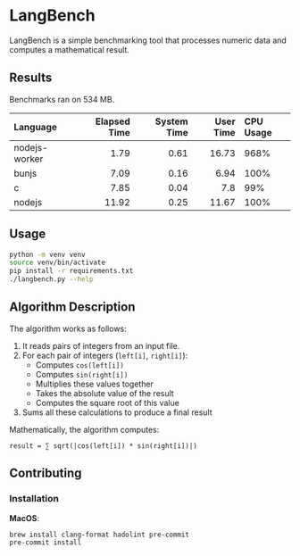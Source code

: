# LangBench

LangBench is a simple benchmarking tool that processes numeric data and computes a mathematical result.

## Results

Benchmarks ran on 534 MB.

| Language      |   Elapsed Time |   System Time |   User Time | CPU Usage   |
|:--------------|---------------:|--------------:|------------:|:------------|
| nodejs-worker |           1.79 |          0.61 |       16.73 | 968%        |
| bunjs         |           7.09 |          0.16 |        6.94 | 100%        |
| c             |           7.85 |          0.04 |        7.8  | 99%         |
| nodejs        |          11.92 |          0.25 |       11.67 | 100%        |

## Usage

```bash
python -m venv venv
source venv/bin/activate
pip install -r requirements.txt
./langbench.py --help
```

## Algorithm Description

The algorithm works as follows:

1. It reads pairs of integers from an input file.
2. For each pair of integers (`left[i]`, `right[i]`):
   - Computes `cos(left[i])`
   - Computes `sin(right[i])`
   - Multiplies these values together
   - Takes the absolute value of the result
   - Computes the square root of this value
3. Sums all these calculations to produce a final result

Mathematically, the algorithm computes:

```
result = ∑ sqrt(|cos(left[i]) * sin(right[i])|)
```

## Contributing

### Installation

**MacOS**:

```bash
brew install clang-format hadolint pre-commit
pre-commit install
```
